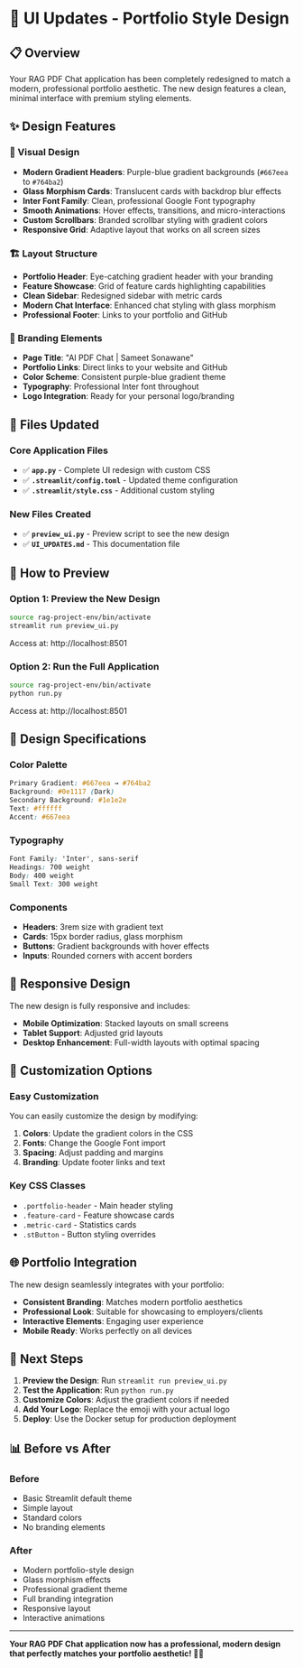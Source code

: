 # 🎨 UI Updates - Portfolio Style Design

## 📋 Overview

Your RAG PDF Chat application has been completely redesigned to match a modern, professional portfolio aesthetic. The new design features a clean, minimal interface with premium styling elements.

## ✨ Design Features

### 🎨 Visual Design
- **Modern Gradient Headers**: Purple-blue gradient backgrounds (`#667eea` to `#764ba2`)
- **Glass Morphism Cards**: Translucent cards with backdrop blur effects
- **Inter Font Family**: Clean, professional Google Font typography
- **Smooth Animations**: Hover effects, transitions, and micro-interactions
- **Custom Scrollbars**: Branded scrollbar styling with gradient colors
- **Responsive Grid**: Adaptive layout that works on all screen sizes

### 🏗️ Layout Structure
- **Portfolio Header**: Eye-catching gradient header with your branding
- **Feature Showcase**: Grid of feature cards highlighting capabilities
- **Clean Sidebar**: Redesigned sidebar with metric cards
- **Modern Chat Interface**: Enhanced chat styling with glass morphism
- **Professional Footer**: Links to your portfolio and GitHub

### 🎯 Branding Elements
- **Page Title**: "AI PDF Chat | Sameet Sonawane"
- **Portfolio Links**: Direct links to your website and GitHub
- **Color Scheme**: Consistent purple-blue gradient theme
- **Typography**: Professional Inter font throughout
- **Logo Integration**: Ready for your personal logo/branding

## 📁 Files Updated

### Core Application Files
- ✅ **`app.py`** - Complete UI redesign with custom CSS
- ✅ **`.streamlit/config.toml`** - Updated theme configuration
- ✅ **`.streamlit/style.css`** - Additional custom styling

### New Files Created
- ✅ **`preview_ui.py`** - Preview script to see the new design
- ✅ **`UI_UPDATES.md`** - This documentation file

## 🚀 How to Preview

### Option 1: Preview the New Design
```bash
source rag-project-env/bin/activate
streamlit run preview_ui.py
```
Access at: http://localhost:8501

### Option 2: Run the Full Application
```bash
source rag-project-env/bin/activate
python run.py
```
Access at: http://localhost:8501

## 🎨 Design Specifications

### Color Palette
```css
Primary Gradient: #667eea → #764ba2
Background: #0e1117 (Dark)
Secondary Background: #1e1e2e
Text: #ffffff
Accent: #667eea
```

### Typography
```css
Font Family: 'Inter', sans-serif
Headings: 700 weight
Body: 400 weight
Small Text: 300 weight
```

### Components
- **Headers**: 3rem size with gradient text
- **Cards**: 15px border radius, glass morphism
- **Buttons**: Gradient backgrounds with hover effects
- **Inputs**: Rounded corners with accent borders

## 📱 Responsive Design

The new design is fully responsive and includes:
- **Mobile Optimization**: Stacked layouts on small screens
- **Tablet Support**: Adjusted grid layouts
- **Desktop Enhancement**: Full-width layouts with optimal spacing

## 🔧 Customization Options

### Easy Customization
You can easily customize the design by modifying:

1. **Colors**: Update the gradient colors in the CSS
2. **Fonts**: Change the Google Font import
3. **Spacing**: Adjust padding and margins
4. **Branding**: Update footer links and text

### Key CSS Classes
- `.portfolio-header` - Main header styling
- `.feature-card` - Feature showcase cards
- `.metric-card` - Statistics cards
- `.stButton` - Button styling overrides

## 🌐 Portfolio Integration

The new design seamlessly integrates with your portfolio:
- **Consistent Branding**: Matches modern portfolio aesthetics
- **Professional Look**: Suitable for showcasing to employers/clients
- **Interactive Elements**: Engaging user experience
- **Mobile Ready**: Works perfectly on all devices

## 🎯 Next Steps

1. **Preview the Design**: Run `streamlit run preview_ui.py`
2. **Test the Application**: Run `python run.py`
3. **Customize Colors**: Adjust the gradient colors if needed
4. **Add Your Logo**: Replace the emoji with your actual logo
5. **Deploy**: Use the Docker setup for production deployment

## 📊 Before vs After

### Before
- Basic Streamlit default theme
- Simple layout
- Standard colors
- No branding elements

### After
- Modern portfolio-style design
- Glass morphism effects
- Professional gradient theme
- Full branding integration
- Responsive layout
- Interactive animations

---

**Your RAG PDF Chat application now has a professional, modern design that perfectly matches your portfolio aesthetic! 🎨✨**
